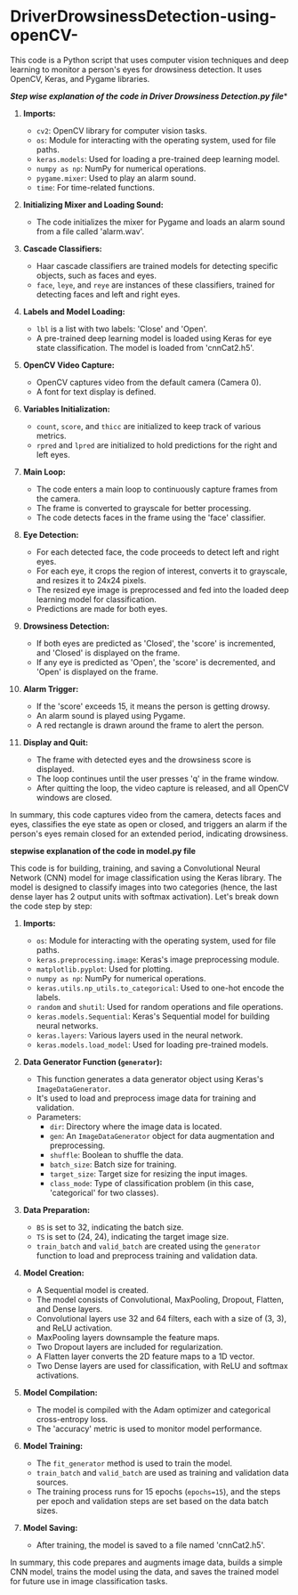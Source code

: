 # DriverDrowsinessDetection-using-openCV-
This code is a Python script that uses computer vision techniques and deep learning to monitor a person's eyes for drowsiness detection. It uses OpenCV, Keras, and Pygame libraries.

*******Step wise explanation of the code in Driver Drowsiness Detection.py file********

1. **Imports:**
   - `cv2`: OpenCV library for computer vision tasks.
   - `os`: Module for interacting with the operating system, used for file paths.
   - `keras.models`: Used for loading a pre-trained deep learning model.
   - `numpy as np`: NumPy for numerical operations.
   - `pygame.mixer`: Used to play an alarm sound.
   - `time`: For time-related functions.

2. **Initializing Mixer and Loading Sound:**
   - The code initializes the mixer for Pygame and loads an alarm sound from a file called 'alarm.wav'.

3. **Cascade Classifiers:**
   - Haar cascade classifiers are trained models for detecting specific objects, such as faces and eyes.
   - `face`, `leye`, and `reye` are instances of these classifiers, trained for detecting faces and left and right eyes.

4. **Labels and Model Loading:**
   - `lbl` is a list with two labels: 'Close' and 'Open'.
   - A pre-trained deep learning model is loaded using Keras for eye state classification. The model is loaded from 'cnnCat2.h5'.

5. **OpenCV Video Capture:**
   - OpenCV captures video from the default camera (Camera 0).
   - A font for text display is defined.

6. **Variables Initialization:**
   - `count`, `score`, and `thicc` are initialized to keep track of various metrics.
   - `rpred` and `lpred` are initialized to hold predictions for the right and left eyes.

7. **Main Loop:**
   - The code enters a main loop to continuously capture frames from the camera.
   - The frame is converted to grayscale for better processing.
   - The code detects faces in the frame using the 'face' classifier.

8. **Eye Detection:**
   - For each detected face, the code proceeds to detect left and right eyes.
   - For each eye, it crops the region of interest, converts it to grayscale, and resizes it to 24x24 pixels.
   - The resized eye image is preprocessed and fed into the loaded deep learning model for classification.
   - Predictions are made for both eyes.

9. **Drowsiness Detection:**
   - If both eyes are predicted as 'Closed', the 'score' is incremented, and 'Closed' is displayed on the frame.
   - If any eye is predicted as 'Open', the 'score' is decremented, and 'Open' is displayed on the frame.

10. **Alarm Trigger:**
    - If the 'score' exceeds 15, it means the person is getting drowsy.
    - An alarm sound is played using Pygame.
    - A red rectangle is drawn around the frame to alert the person.

11. **Display and Quit:**
    - The frame with detected eyes and the drowsiness score is displayed.
    - The loop continues until the user presses 'q' in the frame window.
    - After quitting the loop, the video capture is released, and all OpenCV windows are closed.

In summary, this code captures video from the camera, detects faces and eyes, classifies the eye state as open or closed, and triggers an alarm if the person's eyes remain closed for an extended period, indicating drowsiness.

********stepwise explanation of the code in model.py file********

This code is for building, training, and saving a Convolutional Neural Network (CNN) model for image classification using the Keras library. The model is designed to classify images into two categories (hence, the last dense layer has 2 output units with softmax activation). Let's break down the code step by step:

1. **Imports:**
   - `os`: Module for interacting with the operating system, used for file paths.
   - `keras.preprocessing.image`: Keras's image preprocessing module.
   - `matplotlib.pyplot`: Used for plotting.
   - `numpy as np`: NumPy for numerical operations.
   - `keras.utils.np_utils.to_categorical`: Used to one-hot encode the labels.
   - `random` and `shutil`: Used for random operations and file operations.
   - `keras.models.Sequential`: Keras's Sequential model for building neural networks.
   - `keras.layers`: Various layers used in the neural network.
   - `keras.models.load_model`: Used for loading pre-trained models.

2. **Data Generator Function (`generator`):**
   - This function generates a data generator object using Keras's `ImageDataGenerator`.
   - It's used to load and preprocess image data for training and validation.
   - Parameters:
     - `dir`: Directory where the image data is located.
     - `gen`: An `ImageDataGenerator` object for data augmentation and preprocessing.
     - `shuffle`: Boolean to shuffle the data.
     - `batch_size`: Batch size for training.
     - `target_size`: Target size for resizing the input images.
     - `class_mode`: Type of classification problem (in this case, 'categorical' for two classes).

3. **Data Preparation:**
   - `BS` is set to 32, indicating the batch size.
   - `TS` is set to (24, 24), indicating the target image size.
   - `train_batch` and `valid_batch` are created using the `generator` function to load and preprocess training and validation data.

4. **Model Creation:**
   - A Sequential model is created.
   - The model consists of Convolutional, MaxPooling, Dropout, Flatten, and Dense layers.
   - Convolutional layers use 32 and 64 filters, each with a size of (3, 3), and ReLU activation.
   - MaxPooling layers downsample the feature maps.
   - Two Dropout layers are included for regularization.
   - A Flatten layer converts the 2D feature maps to a 1D vector.
   - Two Dense layers are used for classification, with ReLU and softmax activations.

5. **Model Compilation:**
   - The model is compiled with the Adam optimizer and categorical cross-entropy loss.
   - The 'accuracy' metric is used to monitor model performance.

6. **Model Training:**
   - The `fit_generator` method is used to train the model.
   - `train_batch` and `valid_batch` are used as training and validation data sources.
   - The training process runs for 15 epochs (`epochs=15`), and the steps per epoch and validation steps are set based on the data batch sizes.
   
7. **Model Saving:**
   - After training, the model is saved to a file named 'cnnCat2.h5'.

In summary, this code prepares and augments image data, builds a simple CNN model, trains the model using the data, and saves the trained model for future use in image classification tasks.


